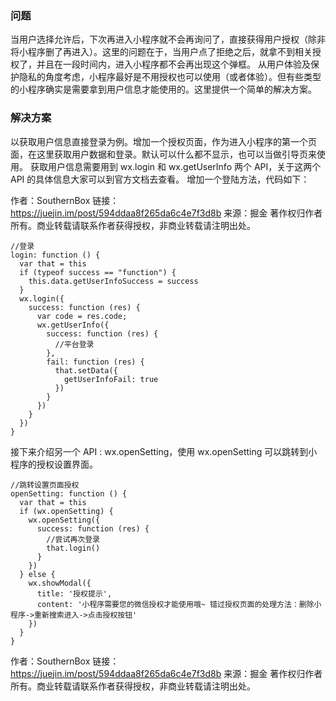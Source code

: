 
### 问题

当用户选择允许后，下次再进入小程序就不会再询问了，直接获得用户授权（除非将小程序删了再进入）。这里的问题在于，当用户点了拒绝之后，就拿不到相关授权了，并且在一段时间内，进入小程序都不会再出现这个弹框。
从用户体验及保护隐私的角度考虑，小程序最好是不用授权也可以使用（或者体验）。但有些类型的小程序确实是需要拿到用户信息才能使用的。这里提供一个简单的解决方案。


### 解决方案
以获取用户信息直接登录为例。增加一个授权页面，作为进入小程序的第一个页面，在这里获取用户数据和登录。默认可以什么都不显示，也可以当做引导页来使用。
获取用户信息需要用到 wx.login 和 wx.getUserInfo 两个 API，关于这两个 API 的具体信息大家可以到官方文档去查看。
增加一个登陆方法，代码如下：

作者：SouthernBox
链接：https://juejin.im/post/594ddaa8f265da6c4e7f3d8b
来源：掘金
著作权归作者所有。商业转载请联系作者获得授权，非商业转载请注明出处。
```
//登录
login: function () {
  var that = this
  if (typeof success == "function") {
    this.data.getUserInfoSuccess = success
  }
  wx.login({
    success: function (res) {
      var code = res.code;
      wx.getUserInfo({
        success: function (res) {
          //平台登录
        },
        fail: function (res) {
          that.setData({
            getUserInfoFail: true
          })
        }
      })
    }
  })
}

```
接下来介绍另一个 API : wx.openSetting，使用 wx.openSetting 可以跳转到小程序的授权设置界面。
```
//跳转设置页面授权
openSetting: function () {
  var that = this
  if (wx.openSetting) {
    wx.openSetting({
      success: function (res) {
        //尝试再次登录
        that.login()
      }
    })
  } else {
    wx.showModal({
      title: '授权提示',
      content: '小程序需要您的微信授权才能使用哦~ 错过授权页面的处理方法：删除小程序->重新搜索进入->点击授权按钮'
    })
  }
}
```


作者：SouthernBox
链接：https://juejin.im/post/594ddaa8f265da6c4e7f3d8b
来源：掘金
著作权归作者所有。商业转载请联系作者获得授权，非商业转载请注明出处。
